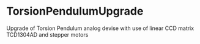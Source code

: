 # TorsionPendulumUpgrade
Upgrade of Torsion Pendulum analog devise with use of linear CCD matrix TCD1304AD and stepper motors
